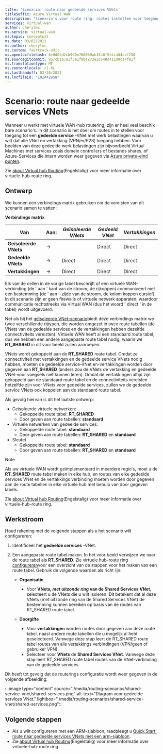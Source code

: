 ```yaml
---
title: 'Scenario: route naar gedeelde services VNets'
titleSuffix: Azure Virtual WAN
description: "Scenario's voor route ring: routes instellen voor toegang tot een gedeeld service-VNet met een workload waarvan u wilt dat alle VNet en vertakkingen toegang hebben."
services: virtual-wan
author: cherylmc
ms.service: virtual-wan
ms.topic: conceptual
ms.date: 03/02/2021
ms.author: cherylmc
ms.custom: fasttrack-edit
ms.openlocfilehash: 8e0d05d2cb960e760809ab35a8f9e4ca04acf250
ms.sourcegitcommit: 867cb1b7a1f3a1f0b427282c648d411d0ca4f81f
ms.translationtype: MT
ms.contentlocale: nl-NL
ms.lasthandoff: 03/20/2021
ms.locfileid: "102442958"
---
```

# <a name="scenario-route-to-shared-services-vnets"></a>Scenario: route naar gedeelde services VNets

Wanneer u werkt met virtuele WAN-hub routering, zijn er heel veel beschik bare scenario's. In dit scenario is het doel om routes in te stellen voor toegang tot een **gedeelde service** -VNet met werk belastingen waarvan u wilt dat alle VNet en vertakking (VPN/er/P2S) toegang hebben. Voor beelden van deze gedeelde werk belastingen zijn bijvoorbeeld Virtual Machines met services zoals domein controllers of bestands shares, of Azure-Services die intern worden weer gegeven via [Azure private-eind punten](../private-link/private-endpoint-overview.md).

Zie [about Virtual hub Routing](about-virtual-hub-routing.md)(Engelstalig) voor meer informatie over virtuele-hub-route ring.

## <a name="design"></a><a name="design"></a>Ontwerp

We kunnen een verbindings matrix gebruiken om de vereisten van dit scenario samen te vatten:

**Verbindings matrix**

| Van             | Aan:   |*Geïsoleerde VNets*|*Gedeeld VNet*|*Vertakkingen*|
|---|---|---|---|---|
|**Geïsoleerde VNets**| ->|        | Direct | Direct |
|**Gedeelde VNets**  |->| Direct | Direct | Direct |
|**Vertakkingen**      |->| Direct | Direct | Direct |

Elk van de cellen in de vorige tabel beschrijft of een virtuele WAN-verbinding (de ' aan ' kant van de stroom, de rijkoppen) communiceert met een bestemming (de ' aan '-zijde van de stroom, de kolom koppen cursief). In dit scenario zijn er geen firewalls of virtuele netwerk apparaten, waardoor communicatie rechtstreeks via Virtual WAN (dus het woord ' direct ' in de tabel) wordt uitgevoerd.

Net als bij het [geïsoleerde VNet-scenario](scenario-isolate-vnets.md)biedt deze verbindings matrix we twee verschillende rijtypen, die worden omgezet in twee route tabellen (de VNets van de gedeelde services en de vertakkingen hebben dezelfde connectiviteits vereisten). Virtuele WAN heeft al een standaard route tabel, dus we hebben een andere aangepaste route tabel nodig, waarin we **RT_SHARED** in dit voor beeld zullen aanroepen.

VNets wordt gekoppeld aan de **RT_SHARED** route tabel. Omdat ze connectiviteit met vertakkingen en de gedeelde service VNets nodig hebben, moeten de gedeelde service-VNet en-vertakkingen worden door gegeven aan **RT_SHARED** (anders zou de VNets de vertakking en gedeelde VNet-voor voegsels niet kunnen leren). Omdat de vertakkingen altijd zijn gekoppeld aan de standaard route tabel en de connectiviteits vereisten hetzelfde zijn voor VNets voor gedeelde services, zullen we de gedeelde service VNets ook koppelen aan de standaard route tabel.

Als gevolg hiervan is dit het laatste ontwerp:

* Geïsoleerde virtuele netwerken:
  * Gekoppelde route tabel: **RT_SHARED**
  * Door geven aan route tabellen: **standaard**
* Virtuele netwerken van gedeelde services:
  * Gekoppelde route tabel: **standaard**
  * Door geven aan route tabellen: **RT_SHARED** en **standaard**
* Sleutel
  * Gekoppelde route tabel: **standaard**
  * Door geven aan route tabellen: **RT_SHARED** en **standaard**

> [!NOTE]
> Als uw virtuele WAN wordt geïmplementeerd in meerdere regio's, moet u de **RT_SHARED** route tabel maken in elke hub, en routes van elke gedeelde services VNet en de vertakkings verbinding moeten worden door gegeven aan de route tabellen in elke virtuele hub met behulp van door gegeven labels.

Zie [about Virtual hub Routing](about-virtual-hub-routing.md)(Engelstalig) voor meer informatie over virtuele-hub-route ring.

## <a name="workflow"></a><a name="workflow"></a>Werkstroom

Houd rekening met de volgende stappen als u het scenario wilt configureren:

1. Identificeer het **gedeelde services** -VNet.
2. Een aangepaste route tabel maken. In het voor beeld verwijzen we naar de route tabel als **RT_SHARED**. Zie [virtuele hub-route ring configureren](how-to-virtual-hub-routing.md)voor een overzicht van de stappen voor het maken van een route tabel. Gebruik de volgende waarden als richt lijn:

   * **Organisatie**
     * Voor **VNets, *met uitzonde ring* van de Shared Services VNet**, selecteert u de VNets die u wilt isoleren. Dit betekent dat al deze VNets (met uitzonde ring van de Shared Services VNet) de bestemming kunnen bereiken op basis van de routes van RT_SHARED route tabel.

   * **Doorgifte**
      * Voor **vertakkingen** worden routes door gegeven aan deze route tabel, naast andere route tabellen die u mogelijk al hebt geselecteerd. Vanwege deze stap leert de RT_SHARED route tabel routes van alle vertakkings verbindingen (VPN/geen of gebruiker VPN).
      * Selecteer voor **VNets** de **Shared Services VNet**. Vanwege deze stap leert RT_SHARED route tabel routes van de VNet-verbinding van de gedeelde services.

Dit heeft tot gevolg dat de routerings configuratie wordt weer gegeven in de volgende afbeelding:

   :::image type="content" source="./media/routing-scenarios/shared-service-vnet/shared-services.png" alt-text="Diagram voor gedeelde services VNet." lightbox="./media/routing-scenarios/shared-service-vnet/shared-services.png":::

## <a name="next-steps"></a>Volgende stappen

* Als u wilt configureren met een ARM-sjabloon, raadpleegt u [Quick Start: route naar gedeelde services VNets met een arm-sjabloon](quickstart-route-shared-services-vnet-template.md).
* Zie [about Virtual hub Routing](about-virtual-hub-routing.md)(Engelstalig) voor meer informatie over virtuele-hub-route ring.
